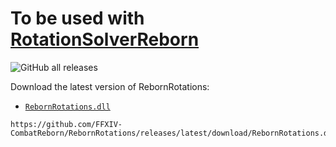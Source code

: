# To be used with [RotationSolverReborn](https://github.com/FFXIV-CombatReborn/RotationSolverReborn)
![GitHub all releases](https://img.shields.io/github/downloads/aventurescence/ArgentiRotations/total)

Download the latest version of RebornRotations:

- [`RebornRotations.dll`](https://github.com/aventurescence/ArgentiRotations/releases/latest/download/RebornRotations.dll)

```
https://github.com/FFXIV-CombatReborn/RebornRotations/releases/latest/download/RebornRotations.dll
```

